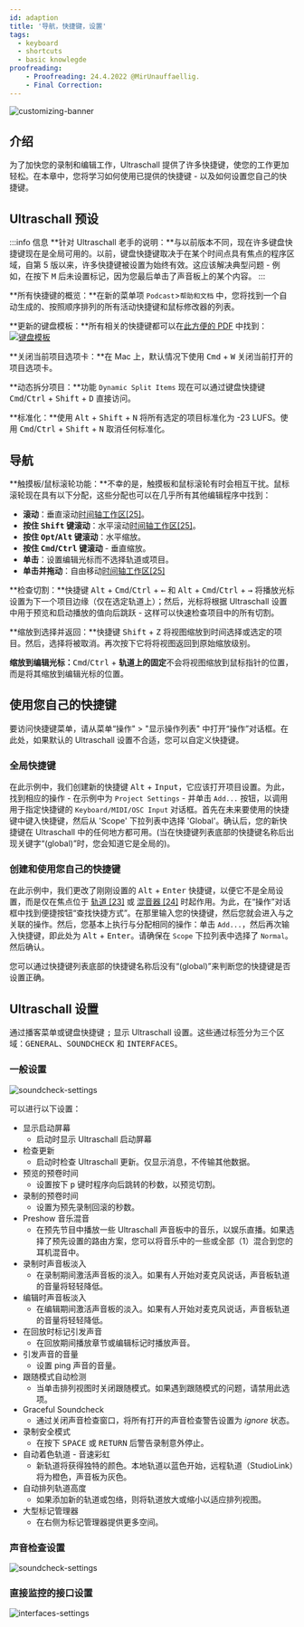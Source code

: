 ```yaml
---
id: adaption
title: '导航，快捷键，设置'
tags:
  - keyboard
  - shortcuts
  - basic knowlegde 
proofreading:
    - Proofreading: 24.4.2022 @MirUnauffaellig.
    - Final Correction: 
---
```


<!-- @todo: Start gif loops only when needed (change gif) -->

![customizing-banner](https://raw.githubusercontent.com/Ultraschall/ultraschall-manual/main/assets/images/Anpassungen-und-Shortcuts/0-banner-custom.png)

## 介绍

为了加快您的录制和编辑工作，Ultraschall 提供了许多快捷键，使您的工作更加轻松。在本章中，您将学习如何使用已提供的快捷键 - 以及如何设置您自己的快捷键。

## Ultraschall 预设

:::info 信息
**针对 Ultraschall 老手的说明：**与以前版本不同，现在许多键盘快捷键现在是全局可用的。以前，键盘快捷键取决于在某个时间点具有焦点的程序区域，自第 5 版以来，许多快捷键被设置为始终有效。这应该解决典型问题 - 例如，在按下 <kbd>M</kbd> 后未设置标记，因为您最后单击了声音板上的某个内容。
:::

**所有快捷键的概览：**在新的菜单项 `Podcast`>`帮助和文档` 中，您将找到一个自动生成的、按照顺序排列的所有活动快捷键和鼠标修改器的列表。

**更新的键盘模板：**所有相关的快捷键都可以在[此方便的 PDF](http://url.ultraschall-podcast.de/keymap5) 中找到：
[![键盘模板](https://raw.githubusercontent.com/Ultraschall/ultraschall-manual/main/assets/images/Anpassungen-und-Shortcuts/keymap.jpg)](http://url.ultraschall-podcast.de/keymap5)

**关闭当前项目选项卡：**在 Mac 上，默认情况下使用 <kbd>Cmd</kbd> + <kbd>W</kbd> 关闭当前打开的项目选项卡。

**动态拆分项目：**功能 `Dynamic Split Items` 现在可以通过键盘快捷键 <kbd>Cmd</kbd>/<kbd>Ctrl</kbd> + <kbd>Shift</kbd> + <kbd>D</kbd> 直接访问。

**标准化：**使用 <kbd>Alt</kbd> + <kbd>Shift</kbd> + <kbd>N</kbd> 将所有选定的项目标准化为 -23 LUFS。使用 <kbd>Cmd</kbd>/<kbd>Ctrl</kbd> + <kbd>Shift</kbd> + <kbd>N</kbd> 取消任何标准化。

## 导航

**触摸板/鼠标滚轮功能：**不幸的是，触摸板和鼠标滚轮有时会相互干扰。鼠标滚轮现在具有以下分配，这些分配也可以在几乎所有其他编辑程序中找到：

- **滚动**：垂直滚动[时间轴工作区[25]](GUI-overview#area-workspace)。
- **按住 <kbd>Shift</kbd> 键滚动**：水平滚动[时间轴工作区[25]](GUI-overview#space-workspace)。
- **按住 <kbd>Opt</kbd>/<kbd>Alt</kbd> 键滚动**：水平缩放。
- **按住 <kbd>Cmd</kbd>/<kbd>Ctrl</kbd> 键滚动** - 垂直缩放。
- **单击**：设置编辑光标而不选择轨道或项目。
- **单击并拖动**：自由移动[时间轴工作区[25]](GUI-overview#area-workspace) <!-- [ ] ToDo: check and correct if necessary -->

**检查切割：**快捷键 <kbd>Alt</kbd> + <kbd>Cmd</kbd>/<kbd>Ctrl</kbd> + <kbd>←</kbd> 和 <kbd>Alt</kbd> + <kbd>Cmd</kbd>/<kbd>Ctrl</kbd> + <kbd>→</kbd> 将播放光标设置为下一个项目边缘（仅在选定轨道上）；然后，光标将根据 Ultraschall 设置中用于预览和启动播放的值向后跳跃 - 这样可以快速检查项目中的所有切割。

**缩放到选择并返回：**快捷键 <kbd>Shift</kbd> + <kbd>Z</kbd> 将视图缩放到时间选择或选定的项目。然后，选择将被取消。再次按下它将将视图返回到原始缩放级别。

**缩放到编辑光标：**<kbd>Cmd</kbd>/<kbd>Ctrl</kbd> + **轨道上的固定**不会将视图缩放到鼠标指针的位置，而是将其缩放到编辑光标的位置。

## 使用您自己的快捷键

要访问快捷键菜单，请从菜单“操作" > "显示操作列表" 中打开“操作”对话框。在此处，如果默认的 Ultraschall 设置不合适，您可以自定义快捷键。

### 全局快捷键

在此示例中，我们创建新的快捷键 <kbd>Alt</kbd> + <kbd>Input</kbd>，它应该打开项目设置。为此，找到相应的操作 - 在示例中为 `Project Settings` - 并单击 `Add...` 按钮，以调用用于指定快捷键的 `Keyboard/MIDI/OSC Input` 对话框。首先在未来要使用的快捷键中键入快捷键，然后从 'Scope' 下拉列表中选择 'Global'。确认后，您的新快捷键在 Ultraschall 中的任何地方都可用。(当在快捷键列表底部的快捷键名称后出现关键字“(global)”时，您会知道它是全局的)。

### 创建和使用您自己的快捷键

在此示例中，我们更改了刚刚设置的 <kbd>Alt</kbd> + <kbd>Enter</kbd> 快捷键，以便它不是全局设置，而是仅在焦点位于 [轨道 [23]](GUI-overview) 或 [混音器 [24]](GUI-overview) 时起作用。为此，在“操作”对话框中找到便捷按钮“查找快捷方式”。在那里输入您的快捷键，然后您就会进入与之关联的操作。然后，您基本上执行与分配相同的操作：单击 `Add...`，然后再次输入快捷键，即此处为 <kbd>Alt</kbd> + <kbd>Enter</kbd>。请确保在 `Scope` 下拉列表中选择了 `Normal`。然后确认。

您可以通过快捷键列表底部的快捷键名称后没有“(global)”来判断您的快捷键是否设置正确。

## Ultraschall 设置

通过播客菜单或键盘快捷键 <kbd>;</kbd> 显示 Ultraschall 设置。这些通过标签分为三个区域：<kbd>GENERAL</kbd>、<kbd>SOUNDCHECK</kbd> 和 <kbd>INTERFACES</kbd>。

### 一般设置

![soundcheck-settings](https://raw.githubusercontent.com/Ultraschall/ultraschall-manual/main/assets/images/Anpassungen-und-Shortcuts/settings_general.png)

可以进行以下设置：

- 显示启动屏幕
  - 启动时显示 Ultraschall 启动屏幕
- 检查更新
  - 启动时检查 Ultraschall 更新。仅显示消息，不传输其他数据。
- 预览的预卷时间
  - 设置按下 <kbd>p</kbd> 键时程序向后跳转的秒数，以预览切割。
- 录制的预卷时间
  - 设置为预先录制回滚的秒数。
- Preshow 音乐混音
  - 在预先节目中播放一些 Ultraschall 声音板中的音乐，以娱乐直播。如果选择了预先设置的路由方案，您可以将音乐中的一些或全部（1）混合到您的耳机混音中。
- 录制时声音板淡入
  - 在录制期间激活声音板的淡入。如果有人开始对麦克风说话，声音板轨道的音量将轻轻降低。
- 编辑时声音板淡入
  - 在编辑期间激活声音板的淡入。如果有人开始对麦克风说话，声音板轨道的音量将轻轻降低。
- 在回放时标记引发声音
  - 在回放期间播放章节或编辑标记时播放声音。
- 引发声音的音量
  - 设置 ping 声音的音量。
- 跟随模式自动检测
  - 当单击排列视图时关闭跟随模式。如果遇到跟随模式的问题，请禁用此选项。
- Graceful Soundcheck
  - 通过关闭声音检查窗口，将所有打开的声音检查警告设置为 _ignore_ 状态。
- 录制安全模式
  - 在按下 <kbd>SPACE</kbd> 或 <kbd>RETURN</kbd> 后警告录制意外停止。
- 自动着色轨道 - 音速彩虹
  - 新轨道将获得独特的颜色。本地轨道以蓝色开始，远程轨道（StudioLink）将为橙色，声音板为灰色。
- 自动排列轨道高度
  - 如果添加新的轨道或包络，则将轨道放大或缩小以适应排列视图。
- 大型标记管理器
  - 在右侧为标记管理器提供更多空间。

### 声音检查设置

![soundcheck-settings](https://raw.githubusercontent.com/Ultraschall/ultraschall-manual/main/assets/images/Anpassungen-und-Shortcuts/settings_soundcheck.png)

### 直接监控的接口设置

![interfaces-settings](https://raw.githubusercontent.com/Ultraschall/ultraschall-manual/main/assets/images/Anpassungen-und-Shortcuts/settings_interfaces.png)